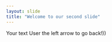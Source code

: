 ```yaml
---
layout: slide
title: "Welcome to our second slide"
---
```


Your text 
User the left arrow to go back!))
